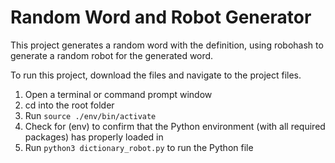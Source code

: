 # Random Word and Robot Generator
This project generates a random word with the definition, using robohash to generate a random robot for the generated word. 

To run this project, download the files and navigate to the project files.
1. Open a terminal or command prompt window
2. cd into the root folder
3. Run ```source ./env/bin/activate```
4. Check for (env) to confirm that the Python environment (with all required packages) has properly loaded in 
5. Run ```python3 dictionary_robot.py``` to run the Python file
